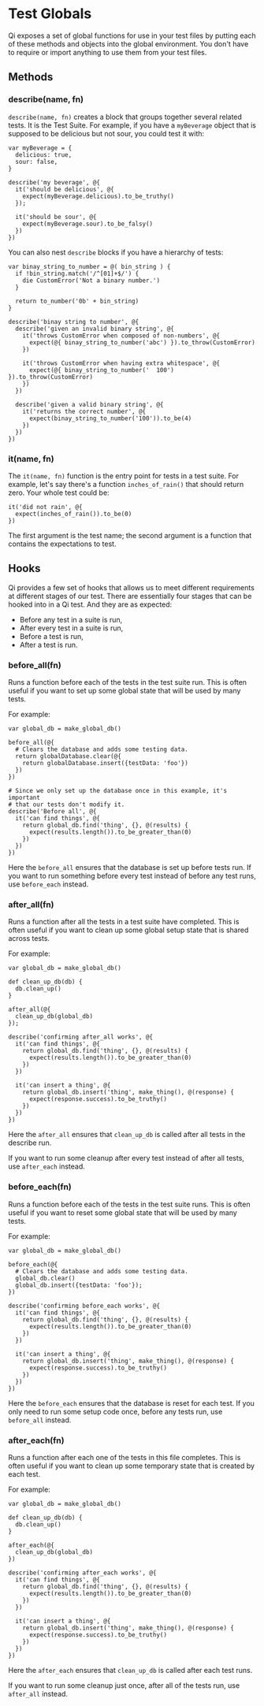 # Test Globals

Qi exposes a set of global functions for use in your test files by putting each of these methods and objects into the global environment. You don't have to require or import anything to use them from your test files.

## Methods

### describe(name, fn)

`describe(name, fn)` creates a block that groups together several related tests. It is the Test Suite. For example, if you have a `myBeverage` object that is supposed to be delicious but not sour, you could test it with:

```blade
var myBeverage = {
  delicious: true,
  sour: false,
}

describe('my beverage', @{
  it('should be delicious', @{
    expect(myBeverage.delicious).to_be_truthy()
  });

  it('should be sour', @{
    expect(myBeverage.sour).to_be_falsy()
  })
})
```

You can also nest `describe` blocks if you have a hierarchy of tests:

```blade
var binay_string_to_number = @( bin_string ) {
  if !bin_string.match('/^[01]+$/') {
    die CustomError('Not a binary number.')
  }

  return to_number('0b' + bin_string)
}

describe('binay string to number', @{
  describe('given an invalid binary string', @{
    it('throws CustomError when composed of non-numbers', @{
      expect(@{ binay_string_to_number('abc') }).to_throw(CustomError)
    })

    it('throws CustomError when having extra whitespace', @{
      expect(@{ binay_string_to_number('  100') }).to_throw(CustomError)
    })
  })

  describe('given a valid binary string', @{
    it('returns the correct number', @{
      expect(binay_string_to_number('100')).to_be(4)
    })
  })
})
```

### it(name, fn)

The `it(name, fn)` function is the entry point for tests in a test suite. For example, let's say there's a function `inches_of_rain()` that should return zero. Your whole test could be:

```blade
it('did not rain', @{
  expect(inches_of_rain()).to_be(0)
})
```

The first argument is the test name; the second argument is a function that contains the expectations to test.

## Hooks

Qi provides a few set of hooks that allows us to meet different requirements at different stages of our test. There are essentially four stages that can be hooked into in a Qi test. And they are as expected:

- Before any test in a suite is run,
- After every test in a suite is run,
- Before a test is run,
- After a test is run.

### before_all(fn)

Runs a function before each of the tests in the test suite run. This is often useful if you want to set up some global state that will be used by many tests.

For example:

```blade
var global_db = make_global_db()

before_all(@{
  # Clears the database and adds some testing data.
  return globalDatabase.clear(@{
    return globalDatabase.insert({testData: 'foo'})
  })
})

# Since we only set up the database once in this example, it's important
# that our tests don't modify it.
describe('Before all', @{
  it('can find things', @{
    return global_db.find('thing', {}, @(results) {
      expect(results.length()).to_be_greater_than(0)
    })
  })
})
```

Here the `before_all` ensures that the database is set up before tests run. If you want to run something before every test instead of before any test runs, use `before_each` instead.

### after_all(fn)

Runs a function after all the tests in a test suite have completed. This is often useful if you want to clean up some global setup state that is shared across tests. 

For example:

```blade
var global_db = make_global_db()

def clean_up_db(db) {
  db.clean_up()
}

after_all(@{
  clean_up_db(global_db)
});

describe('confirming after_all works', @{
  it('can find things', @{
    return global_db.find('thing', {}, @(results) {
      expect(results.length()).to_be_greater_than(0)
    })
  })
  
  it('can insert a thing', @{
    return global_db.insert('thing', make_thing(), @(response) {
      expect(response.success).to_be_truthy()
    })
  })
})
```

Here the `after_all` ensures that `clean_up_db` is called after all tests in the describe run.

If you want to run some cleanup after every test instead of after all tests, use `after_each` instead.

### before_each(fn)

Runs a function before each of the tests in the test suite runs. This is often useful if you want to reset some global state that will be used by many tests.

For example:

```blade
var global_db = make_global_db()

before_each(@{
  # Clears the database and adds some testing data.
  global_db.clear()
  global_db.insert({testData: 'foo'});
})

describe('confirming before_each works', @{
  it('can find things', @{
    return global_db.find('thing', {}, @(results) {
      expect(results.length()).to_be_greater_than(0)
    })
  })
  
  it('can insert a thing', @{
    return global_db.insert('thing', make_thing(), @(response) {
      expect(response.success).to_be_truthy()
    })
  })
})
```

Here the `before_each` ensures that the database is reset for each test. If you only need to run some setup code once, before any tests run, use `before_all` instead.

### after_each(fn)

Runs a function after each one of the tests in this file completes. This is often useful if you want to clean up some temporary state that is created by each test. 

For example:

```blade
var global_db = make_global_db()

def clean_up_db(db) {
  db.clean_up()
}

after_each(@{
  clean_up_db(global_db)
})

describe('confirming after_each works', @{
  it('can find things', @{
    return global_db.find('thing', {}, @(results) {
      expect(results.length()).to_be_greater_than(0)
    })
  })
  
  it('can insert a thing', @{
    return global_db.insert('thing', make_thing(), @(response) {
      expect(response.success).to_be_truthy()
    })
  })
})
```

Here the `after_each` ensures that `clean_up_db` is called after each test runs.

If you want to run some cleanup just once, after all of the tests run, use `after_all` instead.

